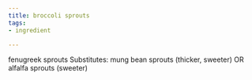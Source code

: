 ```yaml
---
title: broccoli sprouts
tags:
- ingredient

---
```

fenugreek sprouts Substitutes: mung bean sprouts (thicker, sweeter) OR alfalfa sprouts (sweeter)
